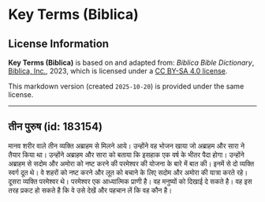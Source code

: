# Key Terms (Biblica)

## License Information

**Key Terms (Biblica)** is based on and adapted from: _Biblica Bible Dictionary_, [Biblica, Inc.](https://www.biblica.com/), 2023, which is licensed under a [CC BY-SA 4.0 license](https://creativecommons.org/licenses/by-sa/4.0/legalcode.en).

This markdown version (created `2025-10-20`) is provided under the same license.



--------------------------------

## तीन पुरुष (id: 183154)

मानव शरीर वाले तीन व्यक्ति अब्राहम से मिलने आये। उन्होंने वह भोजन खाया जो अब्राहम और सारा ने तैयार किया था। उन्होंने अब्राहम और सारा को बताया कि इसहाक एक वर्ष के भीतर पैदा होगा। उन्होंने अब्राहम से सदोम और अमोरा को नष्ट करने की परमेश्वर की योजना के बारे में बात की। इनमें से दो व्यक्ति स्वर्ग दूत थे। वे शहरों को नष्ट करने और लूत को बचाने के लिए सदोम और अमोरा की यात्रा करते रहे। दूसरा व्यक्ति परमेश्वर थे। परमेश्वर एक आध्यात्मिक प्राणी है। वह मनुष्यों को दिखाई दे सकते है। वह इस तरह प्रकट हो सकते है कि वे उसे देखें और पहचान लें कि वह कौन है।


